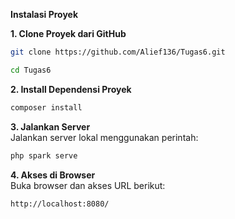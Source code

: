 **Instalasi Proyek**

**1. Clone Proyek dari GitHub**
```bash
git clone https://github.com/Alief136/Tugas6.git

cd Tugas6
```  
**2. Install Dependensi Proyek**  
```bash
composer install
```  

**3. Jalankan Server**  
Jalankan server lokal menggunakan perintah:  
```bash
php spark serve
```  

  

**4. Akses di Browser**  
Buka browser dan akses URL berikut:  
```plaintext
http://localhost:8080/
```  
